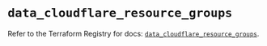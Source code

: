 # `data_cloudflare_resource_groups`

Refer to the Terraform Registry for docs: [`data_cloudflare_resource_groups`](https://registry.terraform.io/providers/cloudflare/cloudflare/5.0.0/docs/data-sources/resource_groups).
